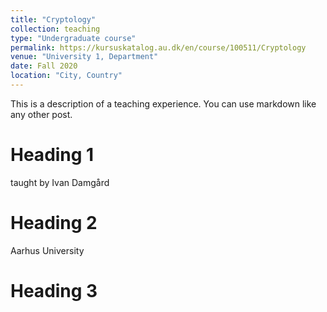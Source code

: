 ```yaml
---
title: "Cryptology"
collection: teaching
type: "Undergraduate course"
permalink: https://kursuskatalog.au.dk/en/course/100511/Cryptology
venue: "University 1, Department"
date: Fall 2020
location: "City, Country"
---
```


This is a description of a teaching experience. You can use markdown like any other post.

Heading 1
======
taught by Ivan Damgård

Heading 2
======
Aarhus University

Heading 3
======